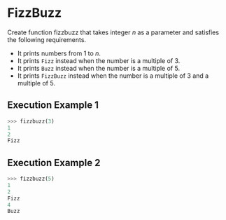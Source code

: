 # FizzBuzz

Create function fizzbuzz that takes integer $n$ as a parameter and satisfies the following requirements.

- It prints numbers from 1 to $n$.
- It prints `Fizz` instead when the number is a multiple of 3.
- It prints `Buzz` instead when the number is a multiple of 5.
- It prints `FizzBuzz` instead when the number is a multiple of 3 and a multiple of 5.

## Execution Example 1

```python
>>> fizzbuzz(3)
1
2
Fizz
```

## Execution Example 2

```python
>>> fizzbuzz(5)
1
2
Fizz
4
Buzz
```
